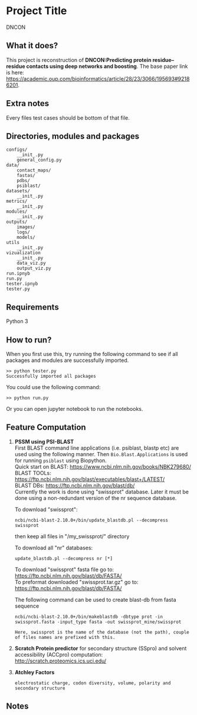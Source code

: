 # Project Title
DNCON

## What it does?
This project is reconstruction of **DNCON:Predicting protein residue–residue contacts using deep networks and boosting**. The base paper link is here: https://academic.oup.com/bioinformatics/article/28/23/3066/195693#92186201.

## Extra notes
Every files test cases should be bottom of that file.

## Directories, modules and packages
```
configs/
    __init_.py
    general_config.py
data/
    contact_maps/
    fastas/
    pdbs/
    psiblast/
datasets/
    __init_.py
metrics/
    __init_.py
modules/
    __init_.py
outputs/
    images/
    logs/
    models/
utils
    __init_.py
vizualization
    __init_.py
    data_viz.py
    output_viz.py
run.ipnyb
run.py
tester.ipnyb
tester.py
```
## Requirements
Python 3

## How to run?
When you first use this, try running the following command to see if all packages and modules are successfully imported.
```
>> python tester.py
Successfully imported all packages
```
You could use the following command:
```
>> python run.py
```
Or you can open jupyter notebook to run the notebooks.

## Feature Computation
1. **PSSM using PSI-BLAST**<br />
    First BLAST command line applications (i.e. psiblast, blastp etc) are used using the following manner. Then ```Bio.Blast.Applications``` is used for running ```psiblast``` using Biopython.
    <br />
    Quick start on BLAST: https://www.ncbi.nlm.nih.gov/books/NBK279680/
    <br />
    BLAST TOOLs: https://ftp.ncbi.nlm.nih.gov/blast/executables/blast+/LATEST/ <br />
    BLAST DBs: https://ftp.ncbi.nlm.nih.gov/blast/db/ <br />
    Currently the work is done using "swissprot" database. Later it must be done using  a non-redundant version of the nr sequence database.
    <br />

    To download "swissprot":
    ```
    ncbi/ncbi-blast-2.10.0+/bin/update_blastdb.pl --decompress swissprot
    ```
    then keep all files in "/my_swissprot/" directory

    To download all "nr" databases: 
    ```
    update_blastdb.pl --decompress nr [*]
    ```

    To download "swissprot" fasta file go to: https://ftp.ncbi.nlm.nih.gov/blast/db/FASTA/ <br />
    To preformat downloaded "swissprot.tar.gz" go to: https://ftp.ncbi.nlm.nih.gov/blast/db/FASTA/ <br />

    The following command can be used to create blast-db from fasta sequence
    ```
    ncbi/ncbi-blast-2.10.0+/bin/makeblastdb -dbtype prot -in swissprot.fasta -input_type fasta -out swissprot_mine/swissprot

    Here, swissprot is the name of the database (not the path), couple of files names are prefixed with this.
    ```
2. **Scratch Protein predictor** for secondary structure (SSpro) and solvent accessibility (ACCpro) computation: http://scratch.proteomics.ics.uci.edu/

3. **Atchley Factors**
    ```
    electrostatic charge, codon diversity, volume, polarity and secondary structure
    ```


## Notes

